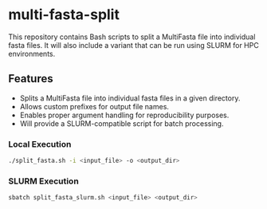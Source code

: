 # multi-fasta-split
This repository contains Bash scripts to split a MultiFasta file into individual fasta files. It will also include a variant that can be run using SLURM for HPC environments.

## Features

- Splits a MultiFasta file into individual fasta files in a given directory.
- Allows custom prefixes for output file names.
- Enables proper argument handling for reproducibility purposes.
- Will provide a SLURM-compatible script for batch processing.

### Local Execution

```bash
./split_fasta.sh -i <input_file> -o <output_dir>
```
### SLURM Execution

```bash
sbatch split_fasta_slurm.sh <input_file> <output_dir>
```